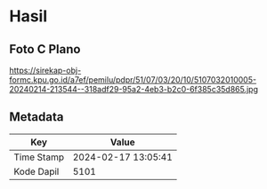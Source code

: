 # Hasil

## Foto C Plano

https://sirekap-obj-formc.kpu.go.id/a7ef/pemilu/pdpr/51/07/03/20/10/5107032010005-20240214-213544--318adf29-95a2-4eb3-b2c0-6f385c35d865.jpg


## Metadata

| Key        | Value               |
| ---------- | ------------------- |
| Time Stamp | 2024-02-17 13:05:41 |
| Kode Dapil | 5101                |



